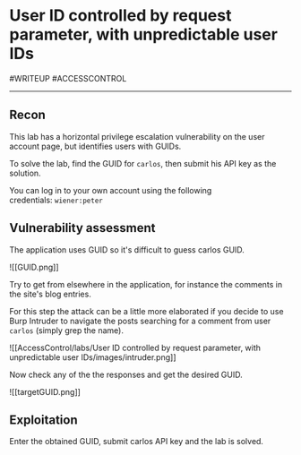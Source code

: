 # User ID controlled by request parameter, with unpredictable user IDs

#WRITEUP
#ACCESSCONTROL 
<hr>

## Recon

This lab has a horizontal privilege escalation vulnerability on the user account page, but identifies users with GUIDs.

To solve the lab, find the GUID for `carlos`, then submit his API key as the solution.

You can log in to your own account using the following credentials: `wiener:peter`

## Vulnerability assessment

The application uses GUID so it's difficult to guess carlos GUID.

![[GUID.png]]

Try to get from elsewhere in the application, for instance the comments in the site's blog entries.

For this step the attack can be a little more elaborated if you decide to use Burp Intruder to navigate the posts searching for a comment from user `carlos` (simply grep the name).

![[AccessControl/labs/User ID controlled by request parameter, with unpredictable user IDs/images/intruder.png]]

Now check any of the the responses and get the desired GUID.

![[targetGUID.png]]

## Exploitation

Enter the obtained GUID, submit carlos API key and the lab is solved.